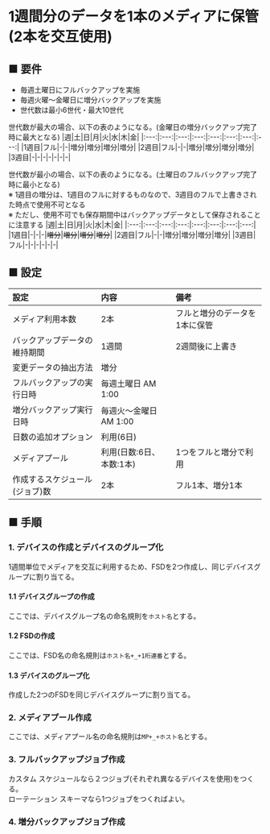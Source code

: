 # 1週間分のデータを1本のメディアに保管(2本を交互使用)
## ■ 要件
- 毎週土曜日にフルバックアップを実施
- 毎週火曜〜金曜日に増分バックアップを実施
- 世代数は最小6世代・最大10世代

世代数が最大の場合、以下の表のようになる。(金曜日の増分バックアップ完了時に最大となる)
|週|土|日|月|火|水|木|金|
|:---:|:---:|:---:|:---:|:---:|:---:|:---:|:---:|
|1週目|フル|-|-|増分|増分|増分|増分|
|2週目|フル|-|-|増分|増分|増分|増分|
|3週目|-|-|-|-|-|-|-|

世代数が最小の場合、以下の表のようになる。(土曜日のフルバックアップ完了時に最小となる)  
※ 1週目の増分は、1週目のフルに対するものなので、3週目のフルで上書きされた時点で使用不可となる  
※ ただし、使用不可でも保存期間中はバックアップデータとして保存されることに注意する
|週|土|日|月|火|水|木|金|
|:---:|:---:|:---:|:---:|:---:|:---:|:---:|:---:|
|1週目|-|-|-|~~増分~~|~~増分~~|~~増分~~|~~増分~~|
|2週目|フル|-|-|増分|増分|増分|増分|
|3週目|フル|-|-|-|-|-|-|

## ■ 設定
|設定|内容|備考|
|:---|:---|:---|
|メディア利用本数|2本|フルと増分のデータを1本に保管|
|バックアップデータの維持期間|1週間|2週間後に上書き|
|変更データの抽出方法|増分||
|フルバックアップの実行日時|毎週土曜日 AM 1:00||
|増分バックアップ実行日時|毎週火～金曜日 AM 1:00||
|日数の追加オプション|利用(6日)||
|メディアプール|利用(日数:6日、本数:1本)|1つをフルと増分で利用|
|作成するスケジュール(ジョブ)数|2本|フル1本、増分1本|

## ■ 手順
### 1. デバイスの作成とデバイスのグループ化
1週間単位でメディアを交互に利用するため、FSDを2つ作成し、同じデバイスグループに割り当てる。
#### 1.1 デバイスグループの作成
ここでは、デバイスグループ名の命名規則を`ホスト名`とする。
#### 1.2 FSDの作成
ここでは、FSD名の命名規則は`ホスト名+_+1桁連番`とする。
#### 1.3 デバイスのグループ化
作成した2つのFSDを同じデバイスグループに割り当てる。

### 2. メディアプール作成
ここでは、メディアプール名の命名規則は`MP+_+ホスト名`とする。

### 3. フルバックアップジョブ作成
カスタム スケジュールなら２つジョブ(それぞれ異なるデバイスを使用)をつくる。  
ローテーション スキーマなら1つジョブをつくればよい。

### 4. 増分バックアップジョブ作成
